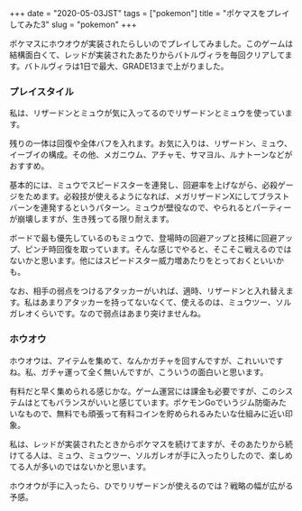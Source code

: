 +++
date = "2020-05-03JST"
tags = ["pokemon"]
title = "ポケマスをプレイしてみた3"
slug = "pokemon"
+++

ポケマスにホウオウが実装されたらしいのでプレイしてみました。このゲームは結構面白くて、レッドが実装されたあたりからバトルヴィラを毎回クリアしてます。バトルヴィラは1日で最大、GRADE13まで上がりました。

### プレイスタイル

私は、リザードンとミュウが気に入ってるのでリザードンとミュウを使っています。

残りの一体は回復や全体バフを入れます。お気に入りは、リザードン、ミュウ、イーブイの構成。その他、メガニウム、アチャモ、サマヨル、ルナトーンなどがおすすめ。

基本的には、ミュウでスピードスターを連発し、回避率を上げながら、必殺ゲージをためます。必殺技が使えるようになれば、メガリザードンXにしてブラストバーンを連発するというパターン。ミュウが壁役なので、やられるとパーティーが崩壊しますが、生き残ってる限り耐えます。

ボードで最も優先しているのもミュウで、登場時の回避アップと技稀に回避アップ、ピンチ時回復を取っています。そんな感じでやると、そこそこ戦えるのではないかと思います。他にはスピードスター威力増あたりをとっておくといいかも。

なお、相手の弱点をつけるアタッカーがいれば、適時、リザードンと入れ替えます。私はあまりアタッカーを持ってないなくて、使えるのは、ミュウツー、ソルガレオくらいです。なので弱点はあまり突けませんね。

### ホウオウ

ホウオウは、アイテムを集めて、なんかガチャを回すんですが、これいいですね。私、ガチャ運って全く無いんですが、こういうの面白いと思います。

有料だと早く集められる感じかな。ゲーム運営には課金も必要ですが、このシステムはとてもバランスがいいと感じています。ポケモンGoでいうジム防衛みたいなもので、無料でも頑張って有料コインを貯められるみたいな仕組みに近い印象。

私は、レッドが実装されたときからポケマスを続けてますが、そのあたりから続けてる人は、ミュウ、ミュウツー、ソルガレオが手に入ったりしたので、楽しめてる人が多いのではないかと思います。

ホウオウが手に入ったら、ひでりリザードンが使えるのでは？戦略の幅が広がる予感。

